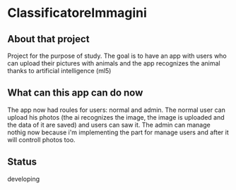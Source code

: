 # ClassificatoreImmagini

## About that project
Project for the purpose of study.
The goal is to have an app with users who can upload their pictures with animals and the app recognizes the animal thanks to artificial intelligence (ml5)

## What can this app can do now
The app now had roules for users: normal and admin. The normal user can upload his photos (the ai recognizes the image, the image is uploaded and the data of it are saved) and users can saw it. The admin can manage nothig now because i'm implementing the part for manage users and after it will controll photos too.

## Status
developing
